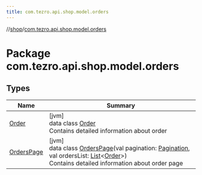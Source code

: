 ```yaml
---
title: com.tezro.api.shop.model.orders
---
```

//[shop](../../index.html)/[com.tezro.api.shop.model.orders](index.html)



# Package com.tezro.api.shop.model.orders



## Types


| Name | Summary |
|---|---|
| [Order](-order/index.html) | [jvm]<br>data class [Order](-order/index.html)<br>Contains detailed information about order |
| [OrdersPage](-orders-page/index.html) | [jvm]<br>data class [OrdersPage](-orders-page/index.html)(val pagination: [Pagination](../com.tezro.api.shop.model.common/-pagination/index.html), val ordersList: [List](https://kotlinlang.org/api/latest/jvm/stdlib/kotlin.collections/-list/index.html)&lt;[Order](-order/index.html)&gt;)<br>Contains detailed information about order page |

